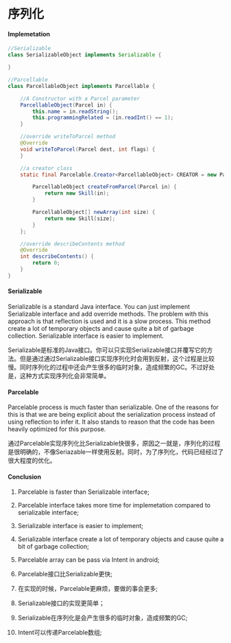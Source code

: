 # 序列化

#### Implemetation
```Java
//Serializable
class SerializableObject implements Serializable {

}
```

```Java
//Parcellable
class ParcellableObject implements Parcellable {

    //A Constructor with a Parcel parameter
    ParcellableObject(Parcel in) {
        this.name = in.readString();
        this.programmingRelated = (in.readInt() == 1);
    }

    //override writeToParcel method
    @Override
    void writeToParcel(Parcel dest, int flags) {
    }

    //a creator class
    static final Parcelable.Creator<ParcellableObject> CREATOR = new Parcelable.Creator<ParcellableObject>() {

        ParcellableObject createFromParcel(Parcel in) {
            return new Skill(in);
        }

        ParcellableObject[] newArray(int size) {
            return new Skill[size];
        }
    };

    //override describeContents method
    @Override
    int describeContents() {
        return 0;
    }
}
```

#### Serializable
Serializable is a standard Java interface. You can just implement Serializable interface and add override methods. The problem with this approach is that reflection is used and it is a slow process. This method create a lot of temporary objects and cause quite a bit of garbage collection. Serializable interface is easier to implement.

Serializable是标准的Java接口。你可以只实现Serializable接口并覆写它的方法。但是通过通过Serializable接口实现序列化时会用到反射，这个过程是比较慢。同时序列化的过程中还会产生很多的临时对象，造成频繁的GC。不过好处是，这种方式实现序列化会非常简单。

#### Parcelable
Parcelable process is much faster than serializable. One of the reasons for this is that we are being explicit about the serialization process instead of using reflection to infer it. It also stands to reason that the code has been heavily optimized for this purpose.

通过Parcelable实现序列化比Serializable快很多，原因之一就是，序列化的过程是很明确的，不像Seriazable一样使用反射。同时，为了序列化，代码已经经过了很大程度的优化。

#### Conclusion

1. Parcelable is faster than Serializable interface;
2. Parcelable interface takes more time for implemetation compared to serializable interface;
3. Serializable interface is easier to implement;
4. Serializable interface create a lot of temporary objects and cause quite a bit of garbage collection;
5. Parcelable array can be pass via Intent in android;


1. Parcelable接口比Serializable更快;
2. 在实现的时候，Parcelable更麻烦，要做的事会更多;
3. Serializable接口的实现更简单；
4. Serializable在序列化是会产生很多的临时对象，造成频繁的GC;
5. Intent可以传递Parcelable数组;
